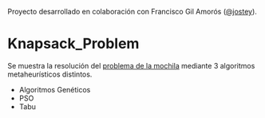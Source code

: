 Proyecto desarrollado en colaboración con Francisco Gil Amorós ([@jostey](https://github.com/jostey)).
# Knapsack_Problem
Se muestra la resolución del [problema de la mochila](https://es.wikipedia.org/wiki/Problema_de_la_mochila) mediante 3 algoritmos metaheurísticos distintos.

- Algoritmos Genéticos
- PSO
- Tabu
